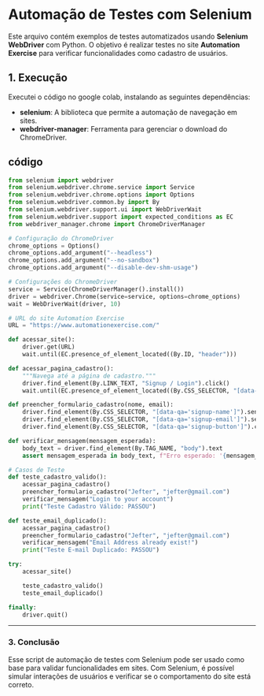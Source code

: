 # Automação de Testes com Selenium

Este arquivo contém exemplos de testes automatizados usando **Selenium WebDriver** com Python. O objetivo é realizar testes no site **Automation Exercise** para verificar funcionalidades como cadastro de usuários.

## 1. Execução

Executei o código no google colab, instalando as seguintes dependências:
- **selenium**: A biblioteca que permite a automação de navegação em sites.
- **webdriver-manager**: Ferramenta para gerenciar o download do ChromeDriver.

## código

```python
from selenium import webdriver
from selenium.webdriver.chrome.service import Service
from selenium.webdriver.chrome.options import Options
from selenium.webdriver.common.by import By
from selenium.webdriver.support.ui import WebDriverWait
from selenium.webdriver.support import expected_conditions as EC
from webdriver_manager.chrome import ChromeDriverManager

# Configuração do ChromeDriver
chrome_options = Options()
chrome_options.add_argument("--headless")
chrome_options.add_argument("--no-sandbox")
chrome_options.add_argument("--disable-dev-shm-usage")

# Configurações do ChromeDriver
service = Service(ChromeDriverManager().install())
driver = webdriver.Chrome(service=service, options=chrome_options)
wait = WebDriverWait(driver, 10)

# URL do site Automation Exercise
URL = "https://www.automationexercise.com/"

def acessar_site():
    driver.get(URL)
    wait.until(EC.presence_of_element_located((By.ID, "header")))

def acessar_pagina_cadastro():
    """Navega até a página de cadastro."""
    driver.find_element(By.LINK_TEXT, "Signup / Login").click()
    wait.until(EC.presence_of_element_located((By.CSS_SELECTOR, "[data-qa='signup-name']")))

def preencher_formulario_cadastro(nome, email):
    driver.find_element(By.CSS_SELECTOR, "[data-qa='signup-name']").send_keys(nome)
    driver.find_element(By.CSS_SELECTOR, "[data-qa='signup-email']").send_keys(email)
    driver.find_element(By.CSS_SELECTOR, "[data-qa='signup-button']").click()

def verificar_mensagem(mensagem_esperada):
    body_text = driver.find_element(By.TAG_NAME, "body").text
    assert mensagem_esperada in body_text, f"Erro esperado: '{mensagem_esperada}', mas não encontrado na página."

# Casos de Teste
def teste_cadastro_valido():
    acessar_pagina_cadastro()
    preencher_formulario_cadastro("Jefter", "jefter@gmail.com")
    verificar_mensagem("Login to your account")
    print("Teste Cadastro Válido: PASSOU")

def teste_email_duplicado():
    acessar_pagina_cadastro()
    preencher_formulario_cadastro("Jefter", "jefter@gmail.com")
    verificar_mensagem("Email Address already exist!")
    print("Teste E-mail Duplicado: PASSOU")

try:
    acessar_site()

    teste_cadastro_valido()
    teste_email_duplicado()

finally:
    driver.quit()
```


---

### 3. Conclusão
Esse script de automação de testes com Selenium pode ser usado como base para validar funcionalidades em sites. Com Selenium, é possível simular interações de usuários e verificar se o comportamento do site está correto.
